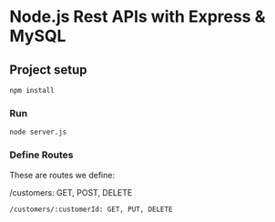 # Node.js Rest APIs with Express & MySQL 


## Project setup
```
npm install
```

### Run
```
node server.js
```
### Define Routes

These are routes we define:

/customers: GET, POST, DELETE
```
/customers/:customerId: GET, PUT, DELETE
